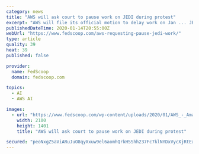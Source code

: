 ```yaml
---
category: news
title: "AWS will ask court to pause work on JEDI during protest"
excerpt: "AWS will file its official motion to delay work on Jan ... JEDI will have 14 early adopters, he said, including the Joint Artificial Intelligence Center, U.S. Transportation Command, U.S. Special Operations Command and the Navy — but he stopped ..."
publishedDateTime: 2020-01-14T20:55:00Z
webUrl: "https://www.fedscoop.com/aws-requesting-pause-jedi-work/"
type: article
quality: 39
heat: 39
published: false

provider:
  name: FedScoop
  domain: fedscoop.com

topics:
  - AI
  - AWS AI

images:
  - url: "https://www.fedscoop.com/wp-content/uploads/2020/01/AWS_-_Amazon_Web_Services_Office_in_Houston_Texas_46600198075.jpg"
    width: 2100
    height: 1401
    title: "AWS will ask court to pause work on JEDI during protest"

secured: "peoNxgZ5aViARuJuO8qyXxuw9el6aomhQrkHSShh237Fc7klNYDxVycXjRtExJYZUENgwT5Ns2bpPwKdY1FiKr6XY+68SWyNjFcExEzmtwJ3ehK8Od/VUMmAcj9tdoylDBVqkDZd9Mf+H9SYS2dLK+pvcA9QJ9FkKzfUR2HFqp9kFAS0soeq29q2VEN//+0zIXuqozYvXcyYL+dbJH+dtkKPPuxAJkuxBwavchnUpvqULABu2a4yfTqyAUnFlXUPVNQXENRqbXabXZuMoGfGqIjBPiiuJfNPUtKa5h16UTEMCmQS7IyS64A5j4dImWKT;SDfMSYkS21Ddp8gaOi+0ow=="
---
```


